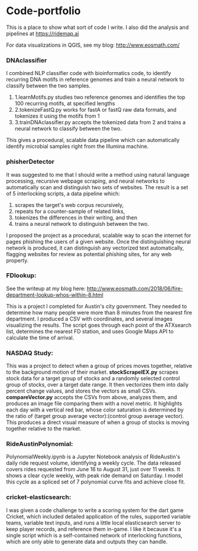# Code-portfolio
This is a place to show what sort of code I write. I also did the analysis and pipelines at https://ridemap.ai

For data visualizations in QGIS, see my blog: http://www.eosmath.com/

### DNAclassifier
I combined NLP classifier code with bioinformatics code, to identify recurring DNA motifs in reference genomes and train a neural network to classify between the two samples.

1. 1.learnMotifs.py studies two reference genomes and identifies the top 100 recurring motifs, at specified lengths
2. 2.tokenizeFastQ.py works for fastA or fastQ raw data formats, and tokenizes it using the motifs from 1
3. 3.trainDNAclassifier.py accepts the tokenized data from 2 and trains a neural network to classify between the two.

This gives a procedural, scalable data pipeline which can automatically identify microbial samples right from the Illumina machine.

### phisherDetector
It was suggested to me that I should write a method using natural language processing, recursive webpage scraping, and neural networks to automatically scan and distinguish two sets of websites. The result is a set of 5 interlocking scripts, a data pipeline which: 
1. scrapes the target's web corpus recursively, 
2. repeats for a counter-sample of related links, 
3. tokenizes the differences in their writing, and then 
4. trains a neural network to distinguish between the two.

I proposed the project as a procedural, scalable way to scan the internet for pages phishing the users of a given website. Once the distinguishing neural network is produced, it can distinguish any vectorized text automatically, flagging websites for review as potential phishing sites, for any web property.

### FDlookup:
See the writeup at my blog here: http://www.eosmath.com/2018/06/fire-department-lookup-whos-within-8.html

This is a project I completed for Austin's city government. They needed to determine how many people were more than 8 minutes from the nearest fire department. I produced a CSV with coordinates, and several images visualizing the results. The script goes through each point of the ATXsearch list, determines the nearest FD station, and uses Google Maps API to calculate the time of arrival.

### NASDAQ Study:
This was a project to detect when a group of prices moves together, relative to the background motion of their market.
**stockScrapeIEX.py** scrapes stock data for a target group of stocks and a randomly selected control group of stocks, over a target date range. It then vectorizes them into daily percent change values, and stores the vectors as small CSVs.
**compareVector.py** accepts the CSVs from above, analyzes them, and produces an image file comparing them with a novel metric. It highlights each day with a vertical red bar, whose color saturation is determined by the ratio of (target group average vector):(control group average vector). This produces a direct visual measure of when a group of stocks is moving together relative to the market.

### RideAustinPolynomial:
PolynomialWeekly.ipynb is a Jupyter Notebook analysis of RideAustin's daily ride request volume, identifying a weekly cycle. The data released covers rides requested from June 16 to August 31, just over 11 weeks. It shows a clear cycle weekly, with peak ride demand on Saturday. I model this cycle as a spliced set of 7 polynomial curve fits and achieve close fit.

### cricket-elasticsearch:
I was given a code challenge to write a scoring system for the dart game Cricket, which included detailed application of the rules, supported variable teams, variable text inputs, and runs a little local elasticsearch server to keep player records, and reference them in-game. I like it because it's a single script which is a self-contained network of interlocking functions, which are only able to generate data and outputs they can handle.
